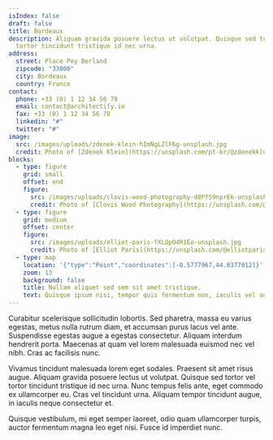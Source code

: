 ```yaml
---
isIndex: false
draft: false
title: Bordeaux
description: Aliquam gravida posuere lectus ut volutpat. Quisque sed tortor vel
  tortor tincidunt tristique id nec urna.
address:
  street: Place Pey Berland
  zipcode: "33000"
  city: Bordeaux
  country: France
contact:
  phone: +33 (0) 1 12 34 56 78
  email: contact@architectify.io
  fax: +33 (0) 1 12 34 56 78
  linkedin: "#"
  twitter: "#"
image:
  src: /images/uploads/zdenek-klein-hImNgLZlF6g-unsplash.jpg
  credit: Photo of [Zdenek Klein](https://unsplash.com/pt-br/@zdenekklein?utm_source=unsplash&utm_medium=referral&utm_content=creditCopyText) on [Unsplash](https://unsplash.com/)
blocks:
  - type: figure
    grid: small
    offset: end
    figure:
      src: /images/uploads/clovis-wood-photography-d8PfS9nprEk-unsplash.jpg
      credit: Photo of [Clovis Wood Photography](https://unsplash.com/@clo_shooting?utm_source=unsplash&utm_medium=referral&utm_content=creditCopyText) on [Unsplash](https://unsplash.com/)
  - type: figure
    grid: medium
    offset: center
    figure:
      src: /images/uploads/elliot-paris-fXLQpO4R1Eo-unsplash.jpg
      credit: Photo of [Elliot Paris](https://unsplash.com/@elliotparis?utm_source=unsplash&utm_medium=referral&utm_content=creditCopyText) on [Unsplash](https://unsplash.com/fr/photos/fXLQpO4R1Eo?utm_source=unsplash&utm_medium=referral&utm_content=creditCopyText)
  - type: map
    location: '{"type":"Point","coordinates":[-0.5777967,44.8377012]}'
    zoom: 13
    background: false
    title: Nullam aliquet sed sem sit amet tristique.
    text: Quisque ipsum nisi, tempor quis fermentum non, iaculis vel augue.
---
```

Curabitur scelerisque sollicitudin lobortis. Sed pharetra, massa eu varius egestas, metus nulla rutrum diam, et accumsan purus lacus vel ante. Suspendisse egestas augue a egestas consectetur. Aliquam interdum hendrerit porta. Maecenas at quam vel lorem malesuada euismod nec vel nibh. Cras ac facilisis nunc.

Vivamus tincidunt malesuada lorem eget sodales. Praesent sit amet risus augue. Aliquam gravida posuere lectus ut volutpat. Quisque sed tortor vel tortor tincidunt tristique id nec urna. Nunc tempus felis ante, eget commodo ex ullamcorper eu. Cras vel tincidunt urna. Aliquam tempor tincidunt augue, in iaculis neque consectetur et.

Quisque vestibulum, mi eget semper laoreet, odio quam ullamcorper turpis, auctor fermentum magna leo eget nisi. Fusce id imperdiet nunc.